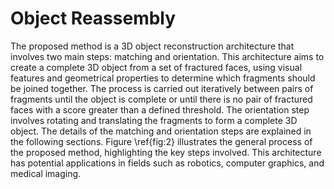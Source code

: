 # Object Reassembly

The proposed method is a 3D object reconstruction architecture that involves two main steps: matching and orientation. This architecture aims to create a complete 3D object from a set of fractured faces, using visual features and geometrical properties to determine which fragments should be joined together. The process is carried out iteratively between pairs of fragments until the object is complete or until there is no pair of fractured faces with a score greater than a defined threshold. The orientation step involves rotating and translating the fragments to form a complete 3D object. The details of the matching and orientation steps are explained in the following sections. Figure \ref{fig:2} illustrates the general process of the proposed method, highlighting the key steps involved. This architecture has potential applications in fields such as robotics, computer graphics, and medical imaging.

